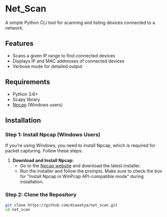 # Net_Scan

A simple Python CLI tool for scanning and listing devices connected to a network.

## Features

- Scans a given IP range to find connected devices
- Displays IP and MAC addresses of connected devices
- Verbose mode for detailed output

## Requirements

- Python 3.6+
- Scapy library
- [Npcap](https://nmap.org/npcap/) (Windows users)

## Installation

### Step 1: Install Npcap (Windows Users)

If you're using Windows, you need to install Npcap, which is required for packet capturing. Follow these steps:

1. **Download and Install Npcap**:
   - Go to the [Npcap website](https://nmap.org/npcap/) and download the latest installer.
   - Run the installer and follow the prompts. Make sure to check the box for "Install Npcap in WinPcap API-compatible mode" during installation.

### Step 2: Clone the Repository

```sh
git clone https://github.com/diaaatya/net_scan.git
cd net_scan
